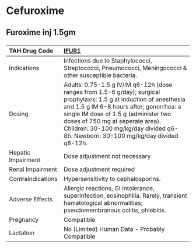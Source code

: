 # Cefuroxime

## Furoxime inj 1.5gm

##### 

| TAH Drug Code      | [IFUR1](https://www.tahsda.org.tw/drugs/hissearch.php?drug_code=IFUR1)                                                                                                                                                                                                                                                           |
|:-------------------|:---------------------------------------------------------------------------------------------------------------------------------------------------------------------------------------------------------------------------------------------------------------------------------------------------------------------------------|
| Indications        | Infections due to Staphylococci, Streptococci, Pneumococci, Meningococci & other susceptible bacteria.                                                                                                                                                                                                                           |
| Dosing             | Adults: 0.75-1.5 g IV/IM q6-12h (dose ranges from 1.5-6 g/day); surgical prophylaxis: 1.5 g at induction of anesthesia and 1.5 g IM 6-8 hours after; gonorrhea: a single IM dose of 1.5 g (administer two doses of 750 mg at seperate area). Children: 30-100 mg/kg/day divided q6-8h. Newborn: 30-100 mg/kg/day divided q8-12h. |
| Hepatic Impairment | Dose adjustment not necessary                                                                                                                                                                                                                                                                                                    |
| Renal Impairment   | Dose adjustment required                                                                                                                                                                                                                                                                                                         |
| Contraindications  | Hypersensitivity to cephalosporins.                                                                                                                                                                                                                                                                                              |
| Adverse Effects    | Allergic reactions, GI intolerance, superinfection, eosinophilia. Rarely, transient hematological abnormalities; pseudomembranous colitis, phlebitis.                                                                                                                                                                            |
| Pregnancy          | Compatible                                                                                                                                                                                                                                                                                                                       |
| Lactation          | No (Limited) Human Data - Probably Compatible                                                                                                                                                                                                                                                                                    |

